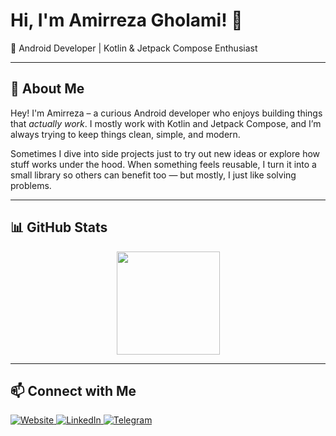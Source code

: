 <h1>Hi, I'm Amirreza Gholami! 👋</h1>  

🚀 Android Developer | Kotlin & Jetpack Compose Enthusiast  

---

## 🔹 About Me  

Hey! I'm Amirreza – a curious Android developer who enjoys building things that *actually work*. I mostly work with Kotlin and Jetpack Compose, and I’m always trying to keep things clean, simple, and modern.

Sometimes I dive into side projects just to try out new ideas or explore how stuff works under the hood. When something feels reusable, I turn it into a small library so others can benefit too — but mostly, I just like solving problems.

---

## 📊 GitHub Stats  

<p align="center">
  <img src="https://github-readme-stats.vercel.app/api/top-langs/?username=Amirroid&layout=compact&theme=github_dark_dimmed" height="165" />
</p>

---

## 📫 Connect with Me  

<a href="https://www.amirroid.ir">
  <img src="https://img.shields.io/badge/Website-FF5733?style=for-the-badge&logo=google-chrome&logoColor=white" alt="Website" />
</a>  
<a href="https://www.linkedin.com/in/amirrezagholami/">
  <img src="https://img.shields.io/badge/LinkedIn-0A66C2?style=for-the-badge&logo=linkedin&logoColor=white" alt="LinkedIn" />
</a>  
<a href="https://t.me/theamirrezagh">
  <img src="https://img.shields.io/badge/Telegram-26A5E4?style=for-the-badge&logo=telegram&logoColor=white" alt="Telegram" />
</a>

